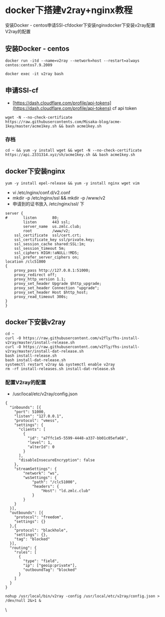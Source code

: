 # docker下搭建v2ray+nginx教程

安装Docker - centos申请SSl-cfdocker下安装nginxdocker下安装v2ray配置V2ray的配置

## 安装Docker - centos

```
docker run -itd --name=v2ray --network=host --restart=always centos:centos7.9.2009
```

```
docker exec -it v2ray bash
```

## 申请SSl-cf

* [https://dash.cloudflare.com/profile/api-tokens](https://dash.cloudflare.com/profile/api-tokens) cf api token

```
wget -N --no-check-certificate https://raw.githubusercontents.com/Misaka-blog/acme-1key/master/acme1key.sh && bash acme1key.sh
```

### 存档

```
cd ~ && yum -y install wget && wget -N --no-check-certificate https://api.2331314.xyz/sh/acme1key.sh && bash acme1key.sh
```

## docker下安装nginx

```
yum -y install epel-release && yum -y install nginx wget vim
```

* vi /etc/nginx/conf.d/v2.conf
* mkdir -p /etc/nginx/ssl && mkdir -p /www/v2
* 申请到的证书放入 /etc/nginx/ssl/ 下

```shell
server {
#       listen       80;
        listen       443 ssl;
        server_name  us.zmlc.club;
        root         /www/v2;
	ssl_certificate  ssl/cert.crt;
	ssl_certificate_key ssl/private.key;
	ssl_session_cache shared:SSL:1m;
	ssl_session_timeout 5m;
	ssl_ciphers HIGH:!aNULL:!MD5;
	ssl_prefer_server_ciphers on;
location /clc51000
{
    proxy_pass http://127.0.0.1:51000;
    proxy_redirect off;
    proxy_http_version 1.1;
    proxy_set_header Upgrade $http_upgrade;
    proxy_set_header Connection "upgrade";
    proxy_set_header Host $http_host;
    proxy_read_timeout 300s;
}
}
```

## docker下安装v2ray

```
cd ~
curl -O https://raw.githubusercontent.com/v2fly/fhs-install-v2ray/master/install-release.sh
curl -O https://raw.githubusercontent.com/v2fly/fhs-install-v2ray/master/install-dat-release.sh
bash install-release.sh
bash install-dat-release.sh
systemctl restart v2ray && systemctl enable v2ray
rm -rf install-releases.sh install-dat-release.sh
```

### 配置V2ray的配置

* /usr/local/etc/v2ray/config.json

```
{
  "inbounds": [{
    "port": 51000,
    "listen": "127.0.0.1",
    "protocol": "vmess",
    "settings": {
      "clients": [
        {
          "id": "a7ffc1e5-5599-4448-a337-bb01c05efa68",
          "level": 1,
          "alterId": 0
        }
      ],
      "disableInsecureEncryption": false
    },
    "streamSettings": {
        "network": "ws",
        "wsSettings": {
            "path": "/clc51000",
            "headers": {
                "Host": "ld.zmlc.club"
            }
        }
    }
  }],
  "outbounds": [{
    "protocol": "freedom",
    "settings": {}
  },{
    "protocol": "blackhole",
    "settings": {},
    "tag": "blocked"
  }],
  "routing": {
    "rules": [
      {
        "type": "field",
        "ip": ["geoip:private"],
        "outboundTag": "blocked"
      }
    ]
  }
}
```

```
nohup /usr/local/bin/v2ray -config /usr/local/etc/v2ray/config.json > /dev/null 2&>1 &
```

\
